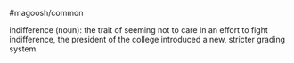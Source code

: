 #magoosh/common

indifference (noun): the trait of seeming not to care 
In an effort to fight indifference, the president of the college introduced a new, stricter grading system. 

